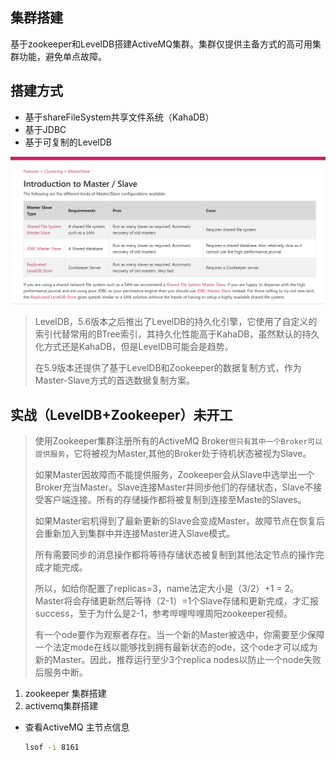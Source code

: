 ## 集群搭建

基于zookeeper和LevelDB搭建ActiveMQ集群。集群仅提供主备方式的高可用集群功能，避免单点故障。



## 搭建方式

* 基于shareFileSystem共享文件系统（KahaDB）
* 基于JDBC
* 基于可复制的LevelDB

![img](第八章-ActiveMQ多节点集群.assets/0A649D37-D850-4870-A275-27CD5B3AF103.png)

>LevelDB，5.6版本之后推出了LevelDB的持久化引擎，它使用了自定义的索引代替常用的BTree索引，其持久化性能高于KahaDB，虽然默认的持久化方式还是KahaDB，但是LevelDB可能会是趋势。
>
>在5.9版本还提供了基于LevelDB和Zookeeper的数据复制方式，作为Master-Slave方式的首选数据复制方案。





## 实战（LevelDB+Zookeeper）未开工

> 使用Zookeeper集群注册所有的ActiveMQ Broker`但只有其中一个Broker可以提供服务`，它将被视为Master,其他的Broker处于待机状态被视为Slave。
>
> 如果Master因故障而不能提供服务，Zookeeper会从Slave中选举出一个Broker充当Master。Slave连接Master并同步他们的存储状态，Slave不接受客户端连接。所有的存储操作都将被复制到连接至Maste的Slaves。
>
> 如果Master宕机得到了最新更新的Slave会变成Master。故障节点在恢复后会重新加入到集群中并连接Master进入Slave模式。
>
> 所有需要同步的消息操作都将等待存储状态被复制到其他法定节点的操作完成才能完成。
>
> 所以，如给你配置了replicas=3，name法定大小是（3/2）+1 = 2。Master将会存储更新然后等待（2-1）=1个Slave存储和更新完成，才汇报success，至于为什么是2-1，参考哔哩哔哩周阳zookeeper视频。
>
> 有一个ode要作为观察者存在。当一个新的Master被选中，你需要至少保障一个法定mode在线以能够找到拥有最新状态的ode，这个ode才可以成为新的Master。因此，推荐运行至少3个replica nodes以防止一个node失败后服务中断。

1. zookeeper 集群搭建
2. activemq集群搭建



* 查看ActiveMQ 主节点信息

	```bash
	lsof -i 8161 
	```

	